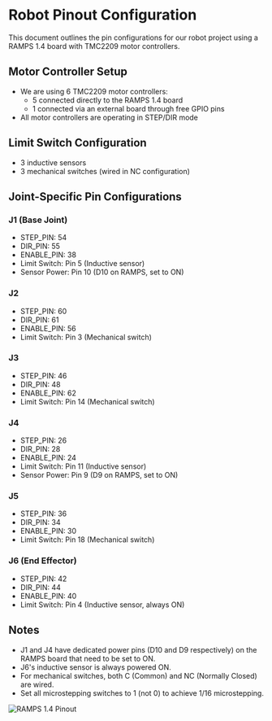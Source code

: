 # Robot Pinout Configuration

This document outlines the pin configurations for our robot project using a RAMPS 1.4 board with TMC2209 motor controllers.

## Motor Controller Setup

- We are using 6 TMC2209 motor controllers:
  - 5 connected directly to the RAMPS 1.4 board
  - 1 connected via an external board through free GPIO pins
- All motor controllers are operating in STEP/DIR mode

## Limit Switch Configuration

- 3 inductive sensors
- 3 mechanical switches (wired in NC configuration)

## Joint-Specific Pin Configurations

### J1 (Base Joint)
- STEP_PIN: 54
- DIR_PIN: 55
- ENABLE_PIN: 38
- Limit Switch: Pin 5 (Inductive sensor)
- Sensor Power: Pin 10 (D10 on RAMPS, set to ON)

### J2
- STEP_PIN: 60
- DIR_PIN: 61
- ENABLE_PIN: 56
- Limit Switch: Pin 3 (Mechanical switch)

### J3
- STEP_PIN: 46
- DIR_PIN: 48
- ENABLE_PIN: 62
- Limit Switch: Pin 14 (Mechanical switch)

### J4
- STEP_PIN: 26
- DIR_PIN: 28
- ENABLE_PIN: 24
- Limit Switch: Pin 11 (Inductive sensor)
- Sensor Power: Pin 9 (D9 on RAMPS, set to ON)

### J5
- STEP_PIN: 36
- DIR_PIN: 34
- ENABLE_PIN: 30
- Limit Switch: Pin 18 (Mechanical switch)

### J6 (End Effector)
- STEP_PIN: 42
- DIR_PIN: 44
- ENABLE_PIN: 40
- Limit Switch: Pin 4 (Inductive sensor, always ON)

## Notes
- J1 and J4 have dedicated power pins (D10 and D9 respectively) on the RAMPS board that need to be set to ON.
- J6's inductive sensor is always powered ON.
- For mechanical switches, both C (Common) and NC (Normally Closed) are wired.
- Set all microstepping switches to 1 (not 0) to achieve 1/16 microstepping.


![RAMPS 1.4 Pinout](https://github.com/user-attachments/assets/e9fb35c4-472a-451c-9f5b-543ad330c704)
